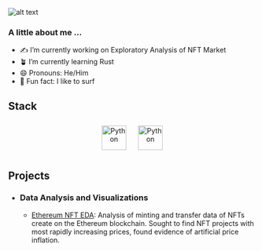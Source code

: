![alt text](https://raw.github.com/chrisnish4/chrisnish4/main/header.png?raw=true)

### A little about me ...

- :writing_hand: I’m currently working on Exploratory Analysis of NFT Market
- :potted_plant: I’m currently learning Rust
- 😄 Pronouns: He/Him
- :ocean: Fun fact: I like to surf 

## Stack
<div align='center'>
<img style='margin:10px' src='https://profilinator.rishav.dev/skills-assets/python-original.svg' alt='Python' height='50' /> 
<img style='margin:10px' src='https://profilinator.rishav.dev/skills-assets/amazonwebservices-original-wordmark.svg' alt='Python' height='50' />
</div>

## Projects
- ### Data Analysis and Visualizations 
  - [Ethereum NFT EDA](https://github.com/chrisnish4/ethereum_NFT_EDA): Analysis of minting and transfer data of NFTs create on the Ethereum blockchain. Sought to find NFT projects with most rapidly increasing prices, found evidence of artificial price inflation.

<!--
**chrisnish4/chrisnish4** is a ✨ _special_ ✨ repository because its `README.md` (this file) appears on your GitHub profile.

Here are some ideas to get you started:

- 🔭 I’m currently working on Exploratory Analysis of NFT Market
- 🌱 I’m currently learning Rust
- 👯 I’m looking to collaborate on ...
- 🤔 I’m looking for help with ...
- 💬 Ask me about ...
- 📫 How to reach me: ...
- 😄 Pronouns: He/Him
- ⚡ Fun fact: ...
-->
